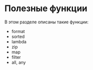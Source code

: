 # Полезные функции

В этом разделе описаны такие функции:
* format
* sorted
* lambda
* zip
* map
* filter
* all, any

